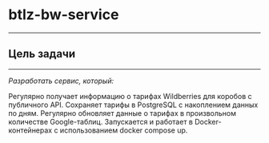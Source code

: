 # btlz-bw-service
--------------------------------------------
## Цель задачи
-------------------------------------------

*Разработать сервис, который:*

Регулярно получает информацию о тарифах Wildberries для коробов с публичного API.
Сохраняет тарифы в PostgreSQL с накоплением данных по дням.
Регулярно обновляет данные о тарифах в произвольном количестве Google-таблиц.
Запускается и работает в Docker-контейнерах с использованием docker compose up.
